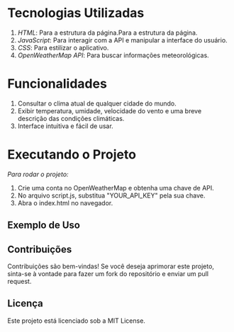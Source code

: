 # Tecnologias Utilizadas
1. *HTML*: Para a estrutura da página.Para a estrutura da página.
2. *JavaScript*: Para interagir com a API e manipular a interface do usuário.
3. *CSS*: Para estilizar o aplicativo.
4. *OpenWeatherMap API*: Para buscar informações meteorológicas.

# Funcionalidades
1. Consultar o clima atual de qualquer cidade do mundo.
2. Exibir temperatura, umidade, velocidade do vento e uma breve descrição das condições climáticas.
3. Interface intuitiva e fácil de usar.

# Executando o Projeto
*Para rodar o projeto:*
1. Crie uma conta no OpenWeatherMap e obtenha uma chave de API.
2. No arquivo script.js, substitua "YOUR_API_KEY" pela sua chave.
3. Abra o index.html no navegador.

## Exemplo de Uso

## Contribuições
Contribuições são bem-vindas! Se você deseja aprimorar este projeto, sinta-se à vontade para fazer um fork do repositório e enviar um pull request.

## Licença
Este projeto está licenciado sob a MIT License.